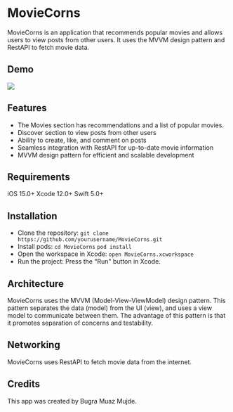 # MovieCorns
MovieCorns is an application that recommends popular movies and allows users to view posts from other users. It uses the MVVM design pattern and RestAPI to fetch movie data.

## Demo
![](https://media.giphy.com/media/v1.Y2lkPTc5MGI3NjExYTAwNmNmYmJkNTk3MzQ1N2RjNzVlZDk4ZTlmMGMyZTExY2Q4NWQ3ZCZjdD1n/t3HCYdlGdl28t2imbL/giphy.gif)

## Features
- The Movies section has recommendations and a list of popular movies.
- Discover section to view posts from other users
- Ability to create, like, and comment on posts
- Seamless integration with RestAPI for up-to-date movie information
- MVVM design pattern for efficient and scalable development

## Requirements
iOS 15.0+
Xcode 12.0+
Swift 5.0+

## Installation
- Clone the repository:
`git clone https://github.com/yourusername/MovieCorns.git`
- Install pods:
`cd MovieCorns`
`pod install`
- Open the workspace in Xcode:
`open MovieCorns.xcworkspace`
- Run the project:
Press the "Run" button in Xcode.

## Architecture
MovieCorns uses the MVVM (Model-View-ViewModel) design pattern. This pattern separates the data (model) from the UI (view), and uses a view model to communicate between them. The advantage of this pattern is that it promotes separation of concerns and testability.

## Networking
MovieCorns uses RestAPI to fetch movie data from the internet.

## Credits
This app was created by Bugra Muaz Mujde.
